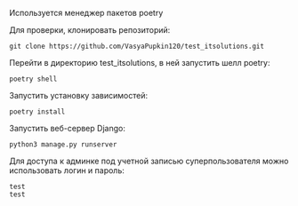 Используется менеджер пакетов poetry

Для проверки, клонировать репозиторий:

    git clone https://github.com/VasyaPupkin120/test_itsolutions.git

Перейти в директорию test_itsolutions, в ней запустить шелл poetry:

    poetry shell

Запустить установку зависимостей:

    poetry install

Запустить веб-сервер Django:

    python3 manage.py runserver

Для доступа к админке под учетной записью суперпользователя можно использовать логин и пароль:

    test
    test
